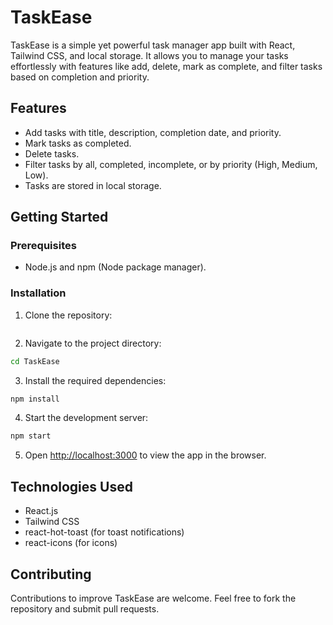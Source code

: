 # TaskEase

TaskEase is a simple yet powerful task manager app built with React, Tailwind CSS, and local storage. It allows you to manage your tasks effortlessly with features like add, delete, mark as complete, and filter tasks based on completion and priority.

## Features

- Add tasks with title, description, completion date, and priority.
- Mark tasks as completed.
- Delete tasks.
- Filter tasks by all, completed, incomplete, or by priority (High, Medium, Low).
- Tasks are stored in local storage.

## Getting Started

### Prerequisites

- Node.js and npm (Node package manager).

### Installation

1. Clone the repository:
```bash

```
2. Navigate to the project directory:
```bash
cd TaskEase
```

3. Install the required dependencies:
```bash
npm install
```

4. Start the development server:
```bash
npm start
```

5. Open [http://localhost:3000](http://localhost:3000) to view the app in the browser.

## Technologies Used

- React.js
- Tailwind CSS
- react-hot-toast (for toast notifications)
- react-icons (for icons)

## Contributing

Contributions to improve TaskEase are welcome. Feel free to fork the repository and submit pull requests.
